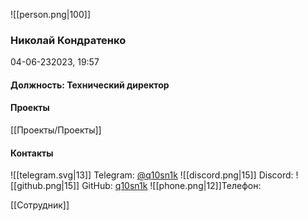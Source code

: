 ![[person.png|100]]
### Николай Кондратенко
 04-06-232023, 19:57

#### Должность: Технический директор

#### Проекты
[[Проекты/Проекты]]
#### Контакты

![[telegram.svg|13]] Telegram: [@q10sn1k](https://t.me/q10sn1k)
![[discord.png|15]] Discord:
![[github.png|15]] GitHub: [q10sn1k](https://github.com/q10sn1k)
![[phone.png|12]]Телефон:

[[Сотрудник]]